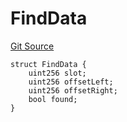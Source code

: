 # FindData
[Git Source](https://github.com/dustinstacy/boncurs/blob/8dd3d6e20d7e085dbf2dccdde2c14001616467cf/lib/forge-std/src/StdStorage.sol)


```solidity
struct FindData {
    uint256 slot;
    uint256 offsetLeft;
    uint256 offsetRight;
    bool found;
}
```

